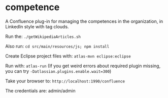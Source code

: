 # competence
A Confluence plug-in for managing the competences in the organization, in LinkedIn style with tag clouds.

Run the: `./getWikipediaArticles.sh`

Also run: `cd src/main/resources/js; npm install`

Create Eclipse project files with: `atlas-mvn eclipse:eclipse`

Run with: `atlas-run` (If you get weird errors about required plugin missing, you can try
`-Datlassian.plugins.enable.wait=300`)

Take your browser to: `http://localhost:1990/confluence`

The credentials are: admin/admin
